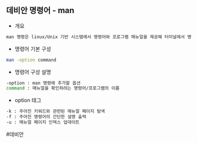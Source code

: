 ## 데비안 명령어 - man

- 개요
```txt
man 명령은 linux/Unix 기반 시스템에서 명령어와 프로그램 매뉴얼을 제공해 터미널에서 명령와 관련된 정보를 쉽게 확인할 수 있다.
```

- 명령어 기본 구성
```bash
man -option command
```

- 명령어 구성 설명
```bash
-option : man 명령에 추가할 옵션
command : 매뉴얼을 확인하려는 명령어/프로그램의 이름
```

- option 태그
```bash
-k : 주어진 키워드와 관련된 매뉴얼 페이지 탐색
-f : 주어진 명령어의 간단한 설명 출력
-u : 매뉴얼 페이지 인덱스 업데이트
```

#데비안